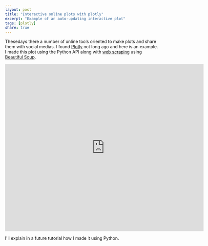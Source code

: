 ```yaml
---
layout: post
title: "Interactive online plots with plotly"
excerpt: "Example of an auto-updating interactive plot"
tags: [plotly]
share: true
---
```


Thesedays there a number of online tools oriented to make plots and share them with social medias. I found [Plotly](https://plot.ly/feed/#sob) not long ago and here is an example. I made this plot using the Python API along with [web scraping](http://en.wikipedia.org/wiki/Web_scraping) using [Beautiful Soup](http://www.crummy.com/software/BeautifulSoup/).

<div class="image-wrap">

<iframe width="650" height="550" frameborder="0" seamless="seamless" scrolling="no" src="https://plot.ly/~rvalenzuela/18/650/550"></iframe>

</div>

I'll explain in a future tutorial how I made it using Python.